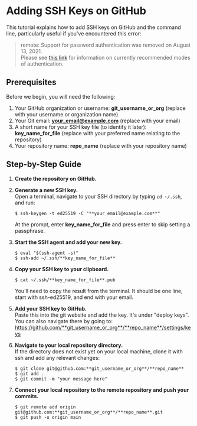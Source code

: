 # Adding SSH Keys on GitHub

This tutorial explains how to add SSH keys on GitHub and the command line, particularly useful if you've encountered this error:

> remote: Support for password authentication was removed on August 13, 2021.  
> Please see [this link](https://docs.github.com/en/get-started/getting-started-with-git/about-remote-repositories#cloning-with-https-urls) for information on currently recommended modes of authentication.

## Prerequisites
Before we begin, you will need the following:

1. Your GitHub organization or username: **git_username_or_org** (replace with your username or organization name)
2. Your Git email: **your_email@example.com** (replace with your email)
3. A short name for your SSH key file (to identify it later): **key_name_for_file** (replace with your preferred name relating to the repository)
4. Your repository name: **repo_name** (replace with your repository name)

## Step-by-Step Guide

1. **Create the repository on GitHub.**

2. **Generate a new SSH key.**  
   Open a terminal, navigate to your SSH directory by typing `cd ~/.ssh`, and run:  
   ```
   $ ssh-keygen -t ed25519 -C "**your_email@example.com**"
   ```
   At the prompt, enter **key_name_for_file** and press enter to skip setting a passphrase.

3. **Start the SSH agent and add your new key.**
   ```
   $ eval "$(ssh-agent -s)"
   $ ssh-add ~/.ssh/**key_name_for_file**
   ```

4. **Copy your SSH key to your clipboard.**  
   ```
   $ cat ~/.ssh/**key_name_for_file**.pub
   ```
   You'll need to copy the result from the terminal. It should be one line, start with ssh-ed25519, and end with your email.
   
5. **Add your SSH key to GitHub.**  
   Paste this into the git website and add the key. It's under "deploy keys". You can also navigate there by going to:
   https://github.com/**git_username_or_org**/**repo_name**/settings/keys

6. **Navigate to your local repository directory.**  
   If the directory does not exist yet on your local machine, clone it with ssh and add any relevant changes:

   ```
   $ git clone git@github.com:**git_username_or_org**/**repo_name**
   $ git add .
   $ git commit -m "your message here"
   ```

7. **Connect your local repository to the remote repository and push your commits.**
   ```
   $ git remote add origin git@github.com:**git_username_or_org**/**repo_name**.git
   $ git push -u origin main
   ```
